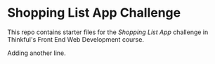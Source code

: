 # Shopping List App Challenge

This repo contains starter files for the *Shopping List App* challenge in Thinkful's Front End Web Development course.

Adding another line.
